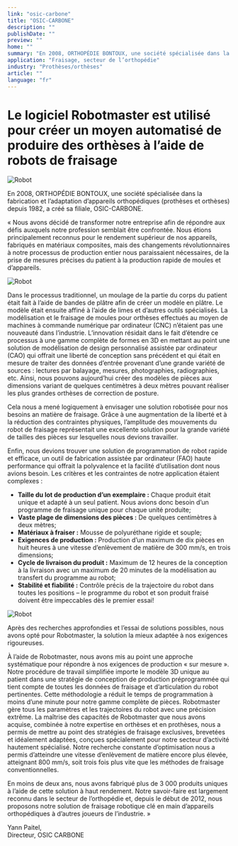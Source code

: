 ```yaml
---
link: "osic-carbone"
title: "OSIC-CARBONE"
description: ""
publishDate: ""
preview: ""
home: ""
summary: "En 2008, ORTHOPÉDIE BONTOUX, une société spécialisée dans la fabrication et l’adaptation d’appareils orthopédiques (prothèses et orthèses) depuis 1982, a créé sa filiale, OSIC-CARBONE. « Nous avons décidé de transformer notre entreprise afin de répondre aux défis auxquels notre profession semblait être confrontée. Nous étions principalement reconnus pour la performance supérieure de nos appareils, fabriqués en matériaux composites, mais des changements révolutionnaires à notre processus de production entier nous paraissaient nécessaires, de la prise de mesures précises du patient à la production rapide de moules et d’appareils. Cela nous a menés logiquement à envisager une solution robotisée pour nos besoins en matière de fraisage. Grâce à une augmentation de la liberté et à la réduction des contraintes physiques, l’amplitude des mouvements du robot de fraisage représentait une excellente solution pour la grande variété de tailles des pièces sur lesquelles nous devions travailler."
application: "Fraisage, secteur de l’orthopédie"
industry: "Prothèses/orthèses"
article: ""
language: "fr"
---
```

# Le logiciel Robotmaster est utilisé pour créer un moyen automatisé de produire des orthèses à l’aide de robots de fraisage

<img src="/assets/images/success/Osic-carbone/image-1.jpg" class="alignRight" alt="Robot" />

En 2008, ORTHOPÉDIE BONTOUX, une société spécialisée dans la fabrication et l’adaptation d’appareils orthopédiques (prothèses et orthèses) depuis 1982, a créé sa filiale, OSIC-CARBONE.

« Nous avons décidé de transformer notre entreprise afin de répondre aux défis auxquels notre profession semblait être confrontée. Nous étions principalement reconnus pour le rendement supérieur de nos appareils, fabriqués en matériaux composites, mais des changements révolutionnaires à notre processus de production entier nous paraissaient nécessaires, de la prise de mesures précises du patient à la production rapide de moules et d’appareils.

<img src="/assets/images/success/Osic-carbone/image-2.jpg" class="alignLeft" alt="Robot" />

Dans le processus traditionnel, un moulage de la partie du corps du patient était fait à l’aide de bandes de plâtre afin de créer un modèle en plâtre. Le modèle était ensuite affiné à l’aide de limes et d’autres outils spécialisés. La modélisation et le fraisage de moules pour orthèses effectués au moyen de machines à commande numérique par ordinateur (CNC) n’étaient pas une nouveauté dans l’industrie. L’innovation résidait dans le fait d’étendre ce processus à une gamme complète de formes en 3D en mettant au point une solution de modélisation de design personnalisé assistée par ordinateur (CAO) qui offrait une liberté de conception sans précédent et qui était en mesure de traiter des données d’entrée provenant d’une grande variété de sources : lectures par balayage, mesures, photographies, radiographies, etc. Ainsi, nous pouvons aujourd’hui créer des modèles de pièces aux dimensions variant de quelques centimètres à deux mètres pouvant réaliser les plus grandes orthèses de correction de posture.

Cela nous a mené logiquement à envisager une solution robotisée pour nos besoins an matière de fraisage. Grâce à une augmentation de la liberté et à la réduction des contraintes physiques, l’amplitude des mouvements du robot de fraisage représentait une excellente solution pour la grande variété de tailles des pièces sur lesquelles nous devions travailler.

Enfin, nous devions trouver une solution de programmation de robot rapide et efficace, un outil de fabrication assistée par ordinateur (FAO) haute performance qui offrait la polyvalence et la facilité d’utilisation dont nous avions besoin. Les critères et les contraintes de notre application étaient complexes :

* **Taille du lot de production d’un exemplaire :** Chaque produit était unique et adapté à un seul patient. Nous avions donc besoin d’un programme de fraisage unique pour chaque unité produite;
* **Vaste plage de dimensions des pièces :** De quelques centimètres à deux mètres;
* **Matériaux à fraiser :** Mousse de polyuréthane rigide et souple;
* **Exigences de production :** Production d’un maximum de dix pièces en huit heures à une vitesse d’enlèvement de matière de 300 mm/s, en trois dimensions;
* **Cycle de livraison du produit :** Maximum de 12 heures de la conception à la livraison avec un maximum de 20 minutes de la modélisation au transfert du programme au robot;
* **Stabilité et fiabilité :** Contrôle précis de la trajectoire du robot dans toutes les positions – le programme du robot et son produit fraisé doivent être impeccables dès le premier essai!

<img src="/assets/images/success/Osic-carbone/image-3.jpg" class="alignRight" alt="Robot" />

Après des recherches approfondies et l’essai de solutions possibles, nous avons opté pour Robotmaster, la solution la mieux adaptée à nos exigences rigoureuses.

À l’aide de Robotmaster, nous avons mis au point une approche systématique pour répondre à nos exigences de production « sur mesure ». Notre procédure de travail simplifiée importe le modèle 3D unique au patient dans une stratégie de conception de production préprogrammée qui tient compte de toutes les données de fraisage et d’articulation du robot pertinentes. Cette méthodologie a réduit le temps de programmation à moins d’une minute pour notre gamme complète de pièces. Robotmaster gère tous les paramètres et les trajectoires du robot avec une précision extrême. La maîtrise des capacités de Robotmaster que nous avons acquise, combinée à notre expertise en orthèses et en prothèses, nous a permis de mettre au point des stratégies de fraisage exclusives, brevetées et idéalement adaptées, conçues spécialement pour notre secteur d’activité hautement spécialisé. Notre recherche constante d’optimisation nous a permis d’atteindre une vitesse d’enlèvement de matière encore plus élevée, atteignant 800 mm/s, soit trois fois plus vite que les méthodes de fraisage conventionnelles.

En moins de deux ans, nous avons fabriqué plus de 3 000 produits uniques à l’aide de cette solution à haut rendement. Notre savoir-faire est largement reconnu dans le secteur de l’orthopédie et, depuis le début de 2012, nous proposons notre solution de fraisage robotique clé en main d’appareils orthopédiques à d’autres joueurs de l’industrie. »

Yann Paitel, 
<br />Directeur, OSIC CARBONE